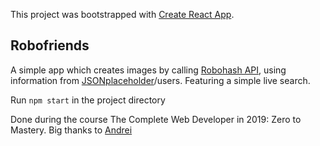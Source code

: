 This project was bootstrapped with [Create React App](https://github.com/facebook/create-react-app).

## Robofriends

A simple app which creates images by calling [Robohash API](https://robohash.org/), using information from [JSONplaceholder](https://jsonplaceholder.typicode.com/)/users. Featuring a simple live search.

Run `npm start` in the project directory

Done during the course The Complete Web Developer in 2019: Zero to Mastery. Big thanks to [Andrei](https://github.com/aneagoie)

